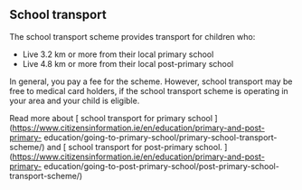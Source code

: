 ##  School transport

The school transport scheme provides transport for children who:

  * Live 3.2 km or more from their local primary school 
  * Live 4.8 km or more from their local post-primary school 

In general, you pay a fee for the scheme. However, school transport may be
free to medical card holders, if the school transport scheme is operating in
your area and your child is eligible.

Read more about [ school transport for primary school
](https://www.citizensinformation.ie/en/education/primary-and-post-primary-
education/going-to-primary-school/primary-school-transport-scheme/) and [
school transport for post-primary school.
](https://www.citizensinformation.ie/en/education/primary-and-post-primary-
education/going-to-post-primary-school/post-primary-school-transport-scheme/)
